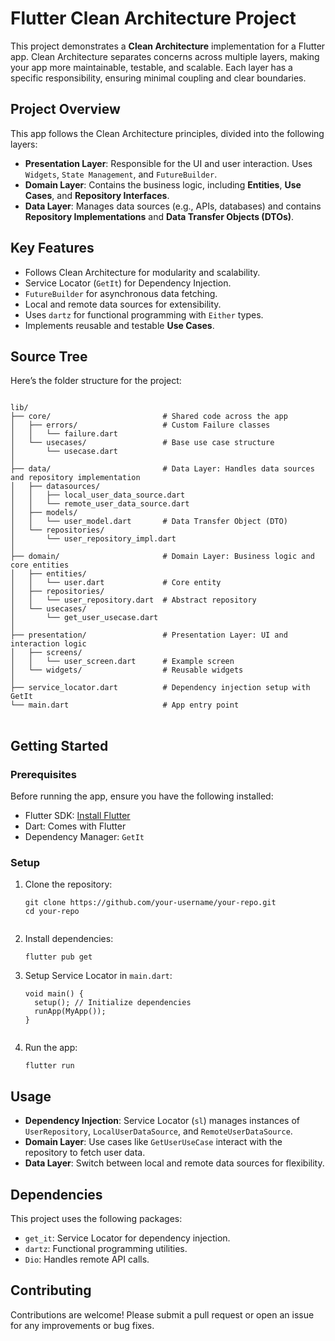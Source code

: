 <h1>Flutter Clean Architecture Project</h1>

<p>
  This project demonstrates a <strong>Clean Architecture</strong> implementation for a Flutter app. 
  Clean Architecture separates concerns across multiple layers, making your app more maintainable, testable, and scalable. 
  Each layer has a specific responsibility, ensuring minimal coupling and clear boundaries.
</p>

<h2>Project Overview</h2>
<p>This app follows the Clean Architecture principles, divided into the following layers:</p>
<ul>
  <li><strong>Presentation Layer</strong>: Responsible for the UI and user interaction. Uses <code>Widgets</code>, <code>State Management</code>, and <code>FutureBuilder</code>.</li>
  <li><strong>Domain Layer</strong>: Contains the business logic, including <strong>Entities</strong>, <strong>Use Cases</strong>, and <strong>Repository Interfaces</strong>.</li>
  <li><strong>Data Layer</strong>: Manages data sources (e.g., APIs, databases) and contains <strong>Repository Implementations</strong> and <strong>Data Transfer Objects (DTOs)</strong>.</li>
</ul>

<h2>Key Features</h2>
<ul>
  <li>Follows Clean Architecture for modularity and scalability.</li>
  <li>Service Locator (<code>GetIt</code>) for Dependency Injection.</li>
  <li><code>FutureBuilder</code> for asynchronous data fetching.</li>
  <li>Local and remote data sources for extensibility.</li>
  <li>Uses <code>dartz</code> for functional programming with <code>Either</code> types.</li>
  <li>Implements reusable and testable <strong>Use Cases</strong>.</li>
</ul>

<h2>Source Tree</h2>
<p>Here’s the folder structure for the project:</p>
<pre>
<code>
lib/
├── core/                         # Shared code across the app
│   ├── errors/                   # Custom Failure classes
│   │   └── failure.dart
│   └── usecases/                 # Base use case structure
│       └── usecase.dart
│   
├── data/                         # Data Layer: Handles data sources and repository implementation
│   ├── datasources/
│   │   ├── local_user_data_source.dart
│   │   └── remote_user_data_source.dart
│   ├── models/
│   │   └── user_model.dart       # Data Transfer Object (DTO)
│   └── repositories/
│       └── user_repository_impl.dart
│
├── domain/                       # Domain Layer: Business logic and core entities
│   ├── entities/
│   │   └── user.dart             # Core entity
│   ├── repositories/
│   │   └── user_repository.dart  # Abstract repository
│   └── usecases/
│       └── get_user_usecase.dart
│
├── presentation/                 # Presentation Layer: UI and interaction logic
│   ├── screens/
│   │   └── user_screen.dart      # Example screen
│   └── widgets/                  # Reusable widgets
│
├── service_locator.dart          # Dependency injection setup with GetIt
└── main.dart                     # App entry point
</code>
</pre>

<h2>Getting Started</h2>

<h3>Prerequisites</h3>
<p>Before running the app, ensure you have the following installed:</p>
<ul>
  <li>Flutter SDK: <a href="https://flutter.dev/docs/get-started/install" target="_blank">Install Flutter</a></li>
  <li>Dart: Comes with Flutter</li>
  <li>Dependency Manager: <code>GetIt</code></li>
</ul>

<h3>Setup</h3>
<ol>
  <li>Clone the repository:
    <pre><code>git clone https://github.com/your-username/your-repo.git
cd your-repo
    </code></pre>
  </li>
  <li>Install dependencies:
    <pre><code>flutter pub get</code></pre>
  </li>
  <li>Setup Service Locator in <code>main.dart</code>:
    <pre><code>void main() {
  setup(); // Initialize dependencies
  runApp(MyApp());
}
    </code></pre>
  </li>
  <li>Run the app:
    <pre><code>flutter run</code></pre>
  </li>
</ol>

<h2>Usage</h2>
<ul>
  <li><strong>Dependency Injection</strong>: Service Locator (<code>sl</code>) manages instances of <code>UserRepository</code>, <code>LocalUserDataSource</code>, and <code>RemoteUserDataSource</code>.</li>
  <li><strong>Domain Layer</strong>: Use cases like <code>GetUserUseCase</code> interact with the repository to fetch user data.</li>
  <li><strong>Data Layer</strong>: Switch between local and remote data sources for flexibility.</li>
</ul>

<h2>Dependencies</h2>
<p>This project uses the following packages:</p>
<ul>
  <li><code>get_it</code>: Service Locator for dependency injection.</li>
  <li><code>dartz</code>: Functional programming utilities.</li>
  <li><code>Dio</code>: Handles remote API calls.</li>
</ul>

<h2>Contributing</h2>
<p>Contributions are welcome! Please submit a pull request or open an issue for any improvements or bug fixes.</p>
